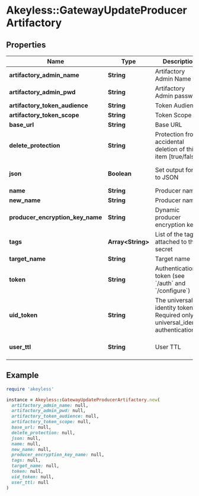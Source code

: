 # Akeyless::GatewayUpdateProducerArtifactory

## Properties

| Name | Type | Description | Notes |
| ---- | ---- | ----------- | ----- |
| **artifactory_admin_name** | **String** | Artifactory Admin Name | [optional] |
| **artifactory_admin_pwd** | **String** | Artifactory Admin password | [optional] |
| **artifactory_token_audience** | **String** | Token Audience |  |
| **artifactory_token_scope** | **String** | Token Scope |  |
| **base_url** | **String** | Base URL | [optional] |
| **delete_protection** | **String** | Protection from accidental deletion of this item [true/false] | [optional] |
| **json** | **Boolean** | Set output format to JSON | [optional][default to false] |
| **name** | **String** | Producer name |  |
| **new_name** | **String** | Producer name | [optional] |
| **producer_encryption_key_name** | **String** | Dynamic producer encryption key | [optional] |
| **tags** | **Array&lt;String&gt;** | List of the tags attached to this secret | [optional] |
| **target_name** | **String** | Target name | [optional] |
| **token** | **String** | Authentication token (see &#x60;/auth&#x60; and &#x60;/configure&#x60;) | [optional] |
| **uid_token** | **String** | The universal identity token, Required only for universal_identity authentication | [optional] |
| **user_ttl** | **String** | User TTL | [optional][default to &#39;60m&#39;] |

## Example

```ruby
require 'akeyless'

instance = Akeyless::GatewayUpdateProducerArtifactory.new(
  artifactory_admin_name: null,
  artifactory_admin_pwd: null,
  artifactory_token_audience: null,
  artifactory_token_scope: null,
  base_url: null,
  delete_protection: null,
  json: null,
  name: null,
  new_name: null,
  producer_encryption_key_name: null,
  tags: null,
  target_name: null,
  token: null,
  uid_token: null,
  user_ttl: null
)
```

